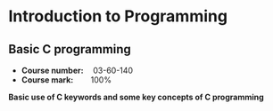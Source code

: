 <h1>Introduction to Programming</h1>
<h2>Basic C programming</h2>
<ul>
  <li><b>Course number: </b> &emsp;03-60-140</li>
  <li><b>Course mark: </b>&emsp;&emsp;100%</li>
</ul>
<b>Basic use of C keywords and some key concepts of C programming</b>

